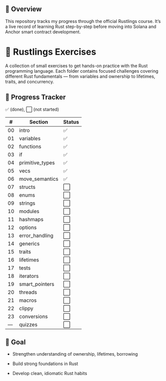 ## 📘 Overview

This repository tracks my progress through the official Rustlings
 course.
It’s a live record of learning Rust step-by-step before moving into Solana and Anchor smart contract development.

# 🦀 Rustlings Exercises

A collection of small exercises to get hands-on practice with the Rust programming language.
Each folder contains focused challenges covering different Rust fundamentals — from variables and ownership to lifetimes, traits, and concurrency.


## 🧾 Progress Tracker
✅ (done), ⬜ (not started)


| #  | Section         | Status |
| -- | --------------- | ------ |
| 00 | intro           | ✅      |
| 01 | variables       | ✅      |
| 02 | functions       | ✅      |
| 03 | if              | ✅      |
| 04 | primitive_types | ✅      |
| 05 | vecs            | ✅      |
| 06 | move_semantics  | ✅      |
| 07 | structs         | ⬜      |
| 08 | enums           | ⬜      |
| 09 | strings         | ⬜      |
| 10 | modules         | ⬜      |
| 11 | hashmaps        | ⬜      |
| 12 | options         | ⬜      |
| 13 | error_handling  | ⬜      |
| 14 | generics        | ⬜      |
| 15 | traits          | ⬜      |
| 16 | lifetimes       | ⬜      |
| 17 | tests           | ⬜      |
| 18 | iterators       | ⬜      |
| 19 | smart_pointers  | ⬜      |
| 20 | threads         | ⬜      |
| 21 | macros          | ⬜      |
| 22 | clippy          | ⬜      |
| 23 | conversions     | ⬜      |
| —  | quizzes         | ⬜      |

## 🎯 Goal
- Strengthen understanding of ownership, lifetimes, borrowing

- Build strong foundations in Rust 

- Develop clean, idiomatic Rust habits


